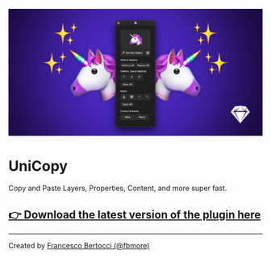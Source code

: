 ![](/Images/Cover.png)
# UniCopy
Copy and Paste Layers, Properties, Content, and more super fast.


## [👉 Download the latest version of the plugin here](https://github.com/fbmore/UniCopy-Sketch-Plugin/raw/main/UniCopy.sketchplugin.zip)

---

Created by [Francesco Bertocci (@fbmore)](https://github.com/fbmore/)
